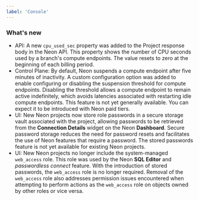 ```yaml
---
label: 'Console'
---
```


### What's new

- API: A new `cpu_used_sec` property was added to the Project response body in the Neon API. This property shows the number of CPU seconds used by a branch's compute endpoints. The value resets to zero at the beginning of each billing period.
- Control Plane: By default, Neon suspends a compute endpoint after five minutes of inactivity. A custom configuration option was added to enable configuring or disabling the suspension threshold for compute endpoints. Disabling the threshold allows a compute endpoint to remain active indefinitely, which avoids latencies associated with restarting idle compute endpoints. This feature is not yet generally available. You can expect it to be introduced with Neon paid tiers.
- UI: New Neon projects now store role passwords in a secure storage vault associated with the project, allowing passwords to be retrieved from the **Connection Details** widget on the Neon **Dashboard**. Secure password storage reduces the need for password resets and facilitates the use of Neon features that require a password. The stored passwords feature is not yet available for existing Neon projects.
- UI: New Neon projects no longer include the system-managed `web_access` role. This role was used by the Neon **SQL Editor** and _passwordless connect_ feature. With the introduction of stored passwords, the `web_access` role is no longer required. Removal of the `web_access` role also addresses permission issues encountered when attempting to perform actions as the `web_access` role on objects owned by other roles or vice versa.
